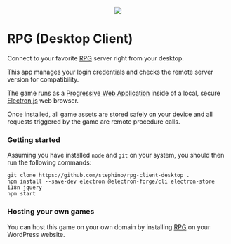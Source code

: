 <p align="center">
    <a href="https://store.steampowered.com/app/909060">
        <img src="https://repository-images.githubusercontent.com/381434936/942ec100-d982-11eb-8df7-3f4542009801"/>
    </a>
</p>

# RPG (Desktop Client)

Connect to your favorite [RPG](https://github.com/Stephino/RPG) server right from your desktop.

This app manages your login credentials and checks the remote server version for compatibility.

The game runs as a [Progressive Web Application](https://web.dev/progressive-web-apps) inside of a local, secure [Electron.js](https://www.electronjs.org/) web browser.

Once installed, all game assets are stored safely on your device and all requests triggered by the game are remote procedure calls.

### Getting started

Assuming you have installed `node` and `git` on your system, you should then run the following commands:

```
git clone https://github.com/stephino/rpg-client-desktop .
npm install --save-dev electron @electron-forge/cli electron-store i18n jquery
npm start
```

### Hosting your own games

You can host this game on your own domain by installing [RPG](https://github.com/Stephino/RPG) on your WordPress website.

